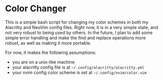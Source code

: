 # Color Changer

This is a simple bash script for changing my color schemes in both my Alacritty and NeoVim config files. Right now, it is in a very simple state, and not very robust to being used by others. In the future, I plan to add some simple error handling and make the find and replace operations more robust, as well as making it more portable.

For now, it makes the following assumptions:
- you are on a unix-like machine
- your alacritty config file is at `~/.config/alacritty/alacritty.yml`
- your nvim config color scheme is set at `~/.config/nvim/color.vim`
